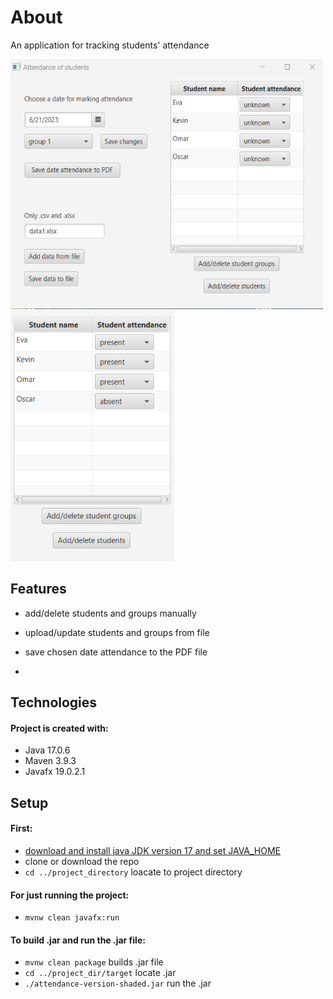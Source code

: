 # About

An application for tracking students' attendance

<img src="images/uploadingData.png"  width="500" height="400"> <img src="images/attendance.png" height="400">

## Features
* add/delete students and groups manually
* upload/update students and groups from file
* save chosen date attendance to the PDF file


* 

## Technologies
#### Project is created with:

* Java 17.0.6
* Maven 3.9.3
* Javafx 19.0.2.1
	
## Setup
#### First:

* [download and install java JDK version 17 and set JAVA_HOME](https://docs.oracle.com/cd/E19182-01/821-0917/inst_jdk_javahome_t/index.html)
* clone or download the repo
* `cd ../project_directory` loacate to project directory

#### For just running the project:

* `mvnw clean javafx:run`

#### To build .jar and run the .jar file:

* `mvnw clean package` builds .jar file
* `cd ../project_dir/target` locate .jar
* `./attendance-version-shaded.jar` run the .jar

